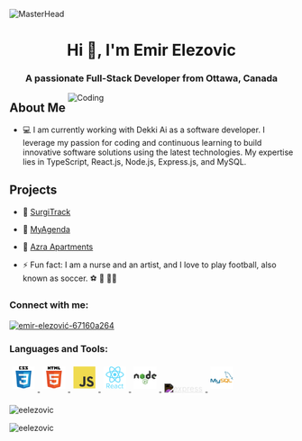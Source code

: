 ![MasterHead](https://obc.com.tr/wp-content/uploads/2019/01/banner-software-development.png)
<h1 align="center">Hi 👋, I'm Emir Elezovic</h1>
<h3 align="center">A passionate Full-Stack Developer from Ottawa, Canada</h3>
<img align="right" alt="Coding" width="400" src="https://i.pinimg.com/originals/e8/f4/53/e8f453469a3ec97ecd354df465d73913.gif">

## About Me

- 💻 I am currently working with Dekki Ai as a software developer. I leverage my passion for coding and continuous learning to build innovative software solutions using the latest technologies. My expertise lies in TypeScript, React.js, Node.js, Express.js, and MySQL.

## Projects

- 🏥 [SurgiTrack](https://surgitrack.fly.dev/)
- 📅 [MyAgenda](https://eelezovic.github.io/MyAgenda/)
- 🌊 [Azra Apartments](https://eelezovic.github.io/azra-apartments/#/)





- ⚡ Fun fact:  I am a nurse and an artist, and I love to play football, also known as soccer. ⚽ 🎨 👨‍⚕️ 

<h3 align="left">Connect with me:</h3>
<p align="left">
<a href="https://linkedin.com/in/emir-elezović-67160a264" target="blank"><img align="center" src="https://raw.githubusercontent.com/rahuldkjain/github-profile-readme-generator/master/src/images/icons/Social/linked-in-alt.svg" alt="emir-elezović-67160a264" height="30" width="40" /></a>
</p>

<h3 align="left">Languages and Tools:</h3>
<p align="left">
  <a href="https://www.w3schools.com/css/" target="_blank" rel="noreferrer"> 
    <img src="https://raw.githubusercontent.com/devicons/devicon/master/icons/css3/css3-original-wordmark.svg" alt="css3" width="40" height="40" style="padding: 5px;" /> 
  </a> 

  <a href="https://www.w3.org/html/" target="_blank" rel="noreferrer"> 
    <img src="https://raw.githubusercontent.com/devicons/devicon/master/icons/html5/html5-original-wordmark.svg" alt="html5" width="40" height="40" style="padding: 5px;" /> 
  </a> 

  <a href="https://developer.mozilla.org/en-US/docs/Web/JavaScript" target="_blank" rel="noreferrer"> 
    <img src="https://raw.githubusercontent.com/devicons/devicon/master/icons/javascript/javascript-original.svg" alt="javascript" width="40" height="40" style="padding: 5px;" /> 
  </a> 

  <a href="https://reactjs.org/" target="_blank" rel="noreferrer"> 
    <img src="https://raw.githubusercontent.com/devicons/devicon/master/icons/react/react-original-wordmark.svg" alt="react" width="40" height="40" style="padding: 5px;" /> 
  </a> 

  <a href="https://nodejs.org" target="_blank" rel="noreferrer"> 
    <img src="https://raw.githubusercontent.com/devicons/devicon/master/icons/nodejs/nodejs-original-wordmark.svg" alt="nodejs" width="40" height="40" style="padding: 5px;" /> 
  </a> 

  <a href="https://expressjs.com" target="_blank" rel="noreferrer"> 
    <img src="https://upload.wikimedia.org/wikipedia/commons/thumb/8/88/Status_iucn_EX_icon.svg/480px-Status_iucn_EX_icon.svg.png" alt="express" width="40" height="40" style="padding: 5px; filter: invert(100%);" /> 
  </a> 

<a href="https://www.mysql.com/" target="_blank" rel="noreferrer"> 
<img src="https://raw.githubusercontent.com/devicons/devicon/master/icons/mysql/mysql-original-wordmark.svg" alt="mysql" width="40" height="40" style="padding: 5px;" /> 
</a> 
</p>

<p><img align="center" src="https://github-readme-stats.vercel.app/api/top-langs?username=eelezovic&show_icons=true&locale=en&layout=compact" alt="eelezovic" /></p>

<p><img align="center" src="https://github-readme-streak-stats.herokuapp.com/?user=eelezovic&" alt="eelezovic" /></p>

